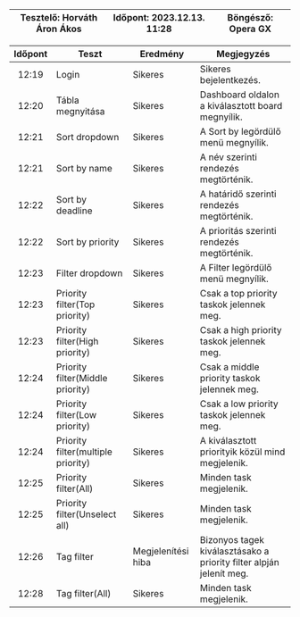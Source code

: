 | Tesztelő: Horváth Áron Ákos | Időpont: 2023.12.13. 11:28 | Böngésző: Opera GX |
| -------------------------------------|----------|-------------------------|

| Időpont | Teszt                | Eredmény | Megjegyzés                                                            |
|:-------:|----------------------|----------|-----------------------------------------------------------------------|
| 12:19 | Login | Sikeres | Sikeres bejelentkezés. |
| 12:20 | Tábla megnyitása | Sikeres | Dashboard oldalon a kiválasztott board megnyílik. | 
| 12:21 | Sort dropdown | Sikeres | A Sort by legördülő menü megnyílik. |
| 12:21 | Sort by name | Sikeres | A név szerinti rendezés megtörténik. |
| 12:22 | Sort by deadline | Sikeres | A határidő szerinti rendezés megtörténik. |
| 12:22 | Sort by priority | Sikeres | A prioritás szerinti rendezés megtörténik. |
| 12:23 | Filter dropdown | Sikeres | A Filter legördülő menü megnyílik. |
| 12:23 | Priority filter(Top priority) | Sikeres | Csak a top priority taskok jelennek meg. | 
| 12:23 | Priority filter(High priority) | Sikeres | Csak a high priority taskok jelennek meg. | 
| 12:24 | Priority filter(Middle priority) | Sikeres | Csak a middle priority taskok jelennek meg. | 
| 12:24 | Priority filter(Low priority) | Sikeres | Csak a low priority taskok jelennek meg. | 
| 12:24 | Priority filter(multiple priority) | Sikeres | A kiválasztott priorityik közül mind megjelenik. | 
| 12:25 | Priority filter(All) | Sikeres | Minden task megjelenik. | 
| 12:25 | Priority filter(Unselect all) | Sikeres | Minden task megjelenik. | 
| 12:26 | Tag filter | Megjelenítési hiba | Bizonyos tagek kiválasztásako a priority filter alpján jelenít meg. |
| 12:28 | Tag filter(All) | Sikeres | Minden task megjelenik. |

